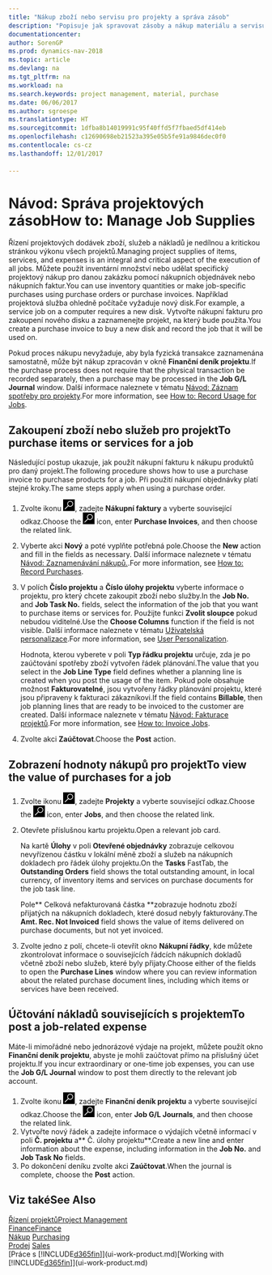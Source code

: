 ```yaml
---
title: "Nákup zboží nebo servisu pro projekty a správa zásob"
description: "Popisuje jak spravovat zásoby a nákup materiálu a servisu pro projekty."
documentationcenter: 
author: SorenGP
ms.prod: dynamics-nav-2018
ms.topic: article
ms.devlang: na
ms.tgt_pltfrm: na
ms.workload: na
ms.search.keywords: project management, material, purchase
ms.date: 06/06/2017
ms.author: sgroespe
ms.translationtype: HT
ms.sourcegitcommit: 1dfba8b14019991c95f40ffd5f7fbaed5df414eb
ms.openlocfilehash: c12690698eb21523a395e05b5fe91a9846dec0f0
ms.contentlocale: cs-cz
ms.lasthandoff: 12/01/2017

---
```

# <a name="how-to-manage-job-supplies"></a><span data-ttu-id="4d51f-103">Návod: Správa projektových zásob</span><span class="sxs-lookup"><span data-stu-id="4d51f-103">How to: Manage Job Supplies</span></span>
<span data-ttu-id="4d51f-104">Řízení projektových dodávek zboží, služeb a nákladů je nedílnou a kritickou stránkou výkonu všech projektů.</span><span class="sxs-lookup"><span data-stu-id="4d51f-104">Managing project supplies of items, services, and expenses is an integral and critical aspect of the execution of all jobs.</span></span> <span data-ttu-id="4d51f-105">Můžete použít inventární množství nebo udělat specifický projektový nákup pro danou zakázku pomocí nákupních objednávek nebo nákupních faktur.</span><span class="sxs-lookup"><span data-stu-id="4d51f-105">You can use inventory quantities or make job-specific purchases using purchase orders or purchase invoices.</span></span> <span data-ttu-id="4d51f-106">Například projektová služba ohledně počítače vyžaduje nový disk.</span><span class="sxs-lookup"><span data-stu-id="4d51f-106">For example, a service job on a computer requires a new disk.</span></span> <span data-ttu-id="4d51f-107">Vytvořte nákupní fakturu pro zakoupení nového disku a zaznamenejte projekt, na který bude použita.</span><span class="sxs-lookup"><span data-stu-id="4d51f-107">You create a purchase invoice to buy a new disk and record the job that it will be used on.</span></span>

<span data-ttu-id="4d51f-108">Pokud proces nákupu nevyžaduje, aby byla fyzická transakce zaznamenána samostatně, může být nákup zpracován v okně **Finanční deník projektu**.</span><span class="sxs-lookup"><span data-stu-id="4d51f-108">If the purchase process does not require that the physical transaction be recorded separately, then a purchase may be processed in the **Job G/L Journal** window.</span></span> <span data-ttu-id="4d51f-109">Další informace naleznete v tématu [Návod: Záznam spotřeby pro projekty](projects-how-record-job-usage.md).</span><span class="sxs-lookup"><span data-stu-id="4d51f-109">For more information, see [How to: Record Usage for Jobs](projects-how-record-job-usage.md).</span></span>

## <a name="to-purchase-items-or-services-for-a-job"></a><span data-ttu-id="4d51f-110">Zakoupení zboží nebo služeb pro projekt</span><span class="sxs-lookup"><span data-stu-id="4d51f-110">To purchase items or services for a job</span></span>
<span data-ttu-id="4d51f-111">Následující postup ukazuje, jak použít nákupní fakturu k nákupu produktů pro daný projekt.</span><span class="sxs-lookup"><span data-stu-id="4d51f-111">The following procedure shows how to use a purchase invoice to purchase products for a job.</span></span> <span data-ttu-id="4d51f-112">Při použití nákupní objednávky platí stejné kroky.</span><span class="sxs-lookup"><span data-stu-id="4d51f-112">The same steps apply when using a purchase order.</span></span>  

1. <span data-ttu-id="4d51f-113">Zvolte ikonu ![Vyhledat stránku nebo sestavu](media/ui-search/search_small.png "Ikona Vyhledat stránku nebo sestavu"), zadejte **Nákupní faktury** a vyberte související odkaz.</span><span class="sxs-lookup"><span data-stu-id="4d51f-113">Choose the ![Search for Page or Report](media/ui-search/search_small.png "Search for Page or Report icon") icon, enter **Purchase Invoices**, and then choose the related link.</span></span>  
2. <span data-ttu-id="4d51f-114">Vyberte akci **Nový** a poté vyplňte potřebná pole.</span><span class="sxs-lookup"><span data-stu-id="4d51f-114">Choose the **New** action and fill in the fields as necessary.</span></span> <span data-ttu-id="4d51f-115">Další informace naleznete v tématu [Návod: Zaznamenávání nákupů.](purchasing-how-record-purchases.md).</span><span class="sxs-lookup"><span data-stu-id="4d51f-115">For more information, see [How to: Record Purchases](purchasing-how-record-purchases.md).</span></span>
3. <span data-ttu-id="4d51f-116">V polích **Číslo projektu** a **Číslo úlohy projektu** vyberte informace o projektu, pro který chcete zakoupit zboží nebo služby.</span><span class="sxs-lookup"><span data-stu-id="4d51f-116">In the **Job No.** and **Job Task No.** fields, select the information of the job that you want to purchase items or services for.</span></span> <span data-ttu-id="4d51f-117">Použijte funkci **Zvolit sloupce** pokud nebudou viditelné.</span><span class="sxs-lookup"><span data-stu-id="4d51f-117">Use the **Choose Columns** function if the field is not visible.</span></span> <span data-ttu-id="4d51f-118">Další informace naleznete v tématu [Uživatelská personalizace](ui-user-personalization.md).</span><span class="sxs-lookup"><span data-stu-id="4d51f-118">For more information, see [User Personalization](ui-user-personalization.md).</span></span>

    <span data-ttu-id="4d51f-119">Hodnota, kterou vyberete v poli **Typ řádku projektu** určuje, zda je po zaúčtování spotřeby zboží vytvořen řádek plánování.</span><span class="sxs-lookup"><span data-stu-id="4d51f-119">The value that you select in the **Job Line Type** field defines whether a planning line is created when you post the usage of the item.</span></span> <span data-ttu-id="4d51f-120">Pokud pole obsahuje možnost **Fakturovatelné**, jsou vytvořeny řádky plánování projektu, které jsou připraveny k fakturaci zákazníkovi.</span><span class="sxs-lookup"><span data-stu-id="4d51f-120">If the field contains **Billable**, then job planning lines that are ready to be invoiced to the customer are created.</span></span> <span data-ttu-id="4d51f-121">Další informace naleznete v tématu [Návod: Fakturace projektů](projects-how-invoice-jobs.md).</span><span class="sxs-lookup"><span data-stu-id="4d51f-121">For more information, see [How to: Invoice Jobs](projects-how-invoice-jobs.md).</span></span>
4. <span data-ttu-id="4d51f-122">Zvolte akci **Zaúčtovat**.</span><span class="sxs-lookup"><span data-stu-id="4d51f-122">Choose the **Post** action.</span></span>

## <a name="to-view-the-value-of-purchases-for-a-job"></a><span data-ttu-id="4d51f-123">Zobrazení hodnoty nákupů pro projekt</span><span class="sxs-lookup"><span data-stu-id="4d51f-123">To view the value of purchases for a job</span></span>
1. <span data-ttu-id="4d51f-124">Zvolte ikonu ![Vyhledat stránku nebo sestavu](media/ui-search/search_small.png "Ikona Vyhledat stránku nebo sestavu"), zadejte **Projekty** a vyberte související odkaz.</span><span class="sxs-lookup"><span data-stu-id="4d51f-124">Choose the ![Search for Page or Report](media/ui-search/search_small.png "Search for Page or Report icon") icon, enter **Jobs**, and then choose the related link.</span></span>
2. <span data-ttu-id="4d51f-125">Otevřete příslušnou kartu projektu.</span><span class="sxs-lookup"><span data-stu-id="4d51f-125">Open a relevant job card.</span></span>

    <span data-ttu-id="4d51f-126">Na kartě **Úlohy** v poli **Otevřené objednávky** zobrazuje celkovou nevyřízenou částku v lokální měně zboží a služeb na nákupních dokladech pro řádek úlohy projektu.</span><span class="sxs-lookup"><span data-stu-id="4d51f-126">On the **Tasks** FastTab, the **Outstanding Orders** field shows the total outstanding amount, in local currency, of inventory items and services on purchase documents for the job task line.</span></span>  

    <span data-ttu-id="4d51f-127">Pole** Celková nefakturovaná částka **zobrazuje hodnotu zboží přijatých na nákupních dokladech, které dosud nebyly fakturovány.</span><span class="sxs-lookup"><span data-stu-id="4d51f-127">The **Amt. Rec. Not Invoiced** field shows the value of items delivered on purchase documents, but not yet invoiced.</span></span>  
3. <span data-ttu-id="4d51f-128">Zvolte jedno z polí, chcete-li otevřít okno **Nákupní řádky**, kde můžete zkontrolovat informace o souvisejících řádcích nákupních dokladů včetně zboží nebo služeb, které byly přijaty.</span><span class="sxs-lookup"><span data-stu-id="4d51f-128">Choose either of the fields to open the **Purchase Lines** window where you can review information about the related purchase document lines, including which items or services have been received.</span></span>

## <a name="to-post-a-job-related-expense"></a><span data-ttu-id="4d51f-129">Účtování nákladů souvisejících s projektem</span><span class="sxs-lookup"><span data-stu-id="4d51f-129">To post a job-related expense</span></span>
<span data-ttu-id="4d51f-130">Máte-li mimořádné nebo jednorázové výdaje na projekt, můžete použít okno **Finanční deník projektu**, abyste je mohli zaúčtovat přímo na příslušný účet projektu.</span><span class="sxs-lookup"><span data-stu-id="4d51f-130">If you incur extraordinary or one-time job expenses, you can use the **Job G/L Journal** window to post them directly to the relevant job account.</span></span>

1. <span data-ttu-id="4d51f-131">Zvolte ikonu ![Vyhledat stránku nebo sestavu](media/ui-search/search_small.png "Ikona Vyhledat stránku nebo sestavu"), zadejte **Finanční deník projektu** a vyberte související odkaz.</span><span class="sxs-lookup"><span data-stu-id="4d51f-131">Choose the ![Search for Page or Report](media/ui-search/search_small.png "Search for Page or Report icon") icon, enter **Job G/L Journals**, and then choose the related link.</span></span>  
2. <span data-ttu-id="4d51f-132">Vytvořte nový řádek a zadejte informace o výdajích včetně informací v poli **Č. projektu** a** Č. úlohy projektu**.</span><span class="sxs-lookup"><span data-stu-id="4d51f-132">Create a new line and enter information about the expense, including information in the **Job No.** and **Job Task No** fields.</span></span>  
3. <span data-ttu-id="4d51f-133">Po dokončení deníku zvolte akci **Zaúčtovat**.</span><span class="sxs-lookup"><span data-stu-id="4d51f-133">When the journal is complete, choose the **Post** action.</span></span>

## <a name="see-also"></a><span data-ttu-id="4d51f-134">Viz také</span><span class="sxs-lookup"><span data-stu-id="4d51f-134">See Also</span></span>
[<span data-ttu-id="4d51f-135">Řízení projektů</span><span class="sxs-lookup"><span data-stu-id="4d51f-135">Project Management</span></span>](projects-manage-projects.md)  
[<span data-ttu-id="4d51f-136">Finance</span><span class="sxs-lookup"><span data-stu-id="4d51f-136">Finance</span></span>](finance.md)  
<span data-ttu-id="4d51f-137">[Nákup](purchasing-manage-purchasing.md)       </span><span class="sxs-lookup"><span data-stu-id="4d51f-137">[Purchasing](purchasing-manage-purchasing.md)       </span></span>  
<span data-ttu-id="4d51f-138">[Prodej](sales-manage-sales.md)    </span><span class="sxs-lookup"><span data-stu-id="4d51f-138">[Sales](sales-manage-sales.md)    </span></span>  
<span data-ttu-id="4d51f-139">[Práce s [!INCLUDE[d365fin](includes/d365fin_md.md)]](ui-work-product.md)</span><span class="sxs-lookup"><span data-stu-id="4d51f-139">[Working with [!INCLUDE[d365fin](includes/d365fin_md.md)]](ui-work-product.md)</span></span>  


